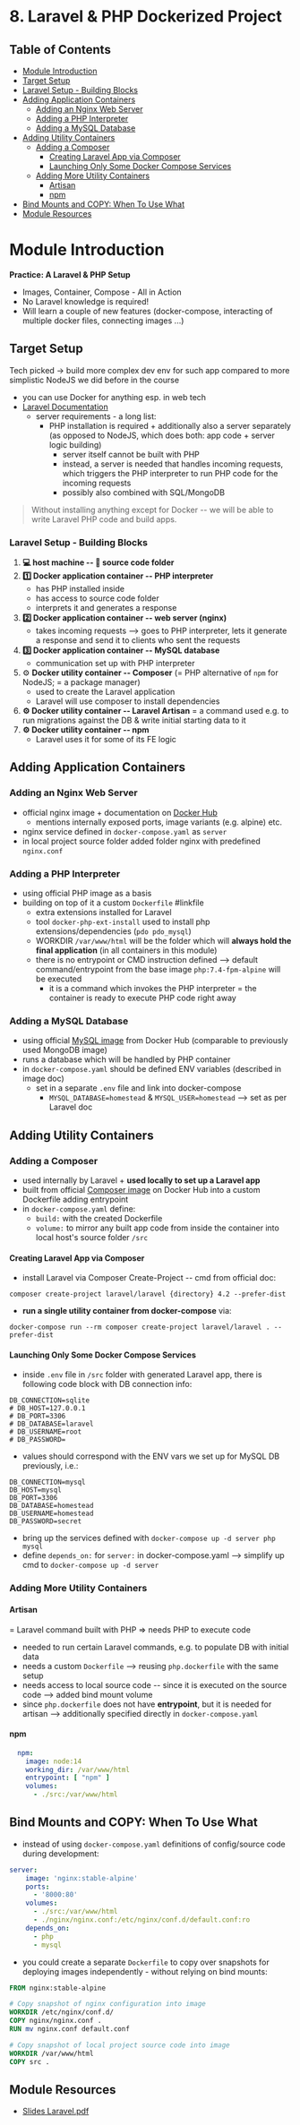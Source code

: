# 8. Laravel & PHP Dockerized Project

## Table of Contents
- [Module Introduction](#module-introduction)
- [Target Setup](#target-setup)
- [Laravel Setup - Building Blocks](#laravel-setup---building-blocks)
- [Adding Application Containers](#adding-application-containers)
  - [Adding an Nginx Web Server](#adding-an-nginx-web-server)
  - [Adding a PHP Interpreter](#adding-a-php-interpreter)
  - [Adding a MySQL Database](#adding-a-mysql-database)
- [Adding Utility Containers](#adding-utility-containers)
  - [Adding a Composer](#adding-a-composer)
    - [Creating Laravel App via Composer](#creating-laravel-app-via-composer)
    - [Launching Only Some Docker Compose Services](#launching-only-some-docker-compose-services)
  - [Adding More Utility Containers](#adding-more-utility-containers)
    - [Artisan](#artisan)
    - [npm](#npm)
- [Bind Mounts and COPY: When To Use What](#bind-mounts-and-copy-when-to-use-what)
- [Module Resources](#module-resources)

# Module Introduction
**Practice: A Laravel & PHP Setup**
- Images, Container, Compose - All in Action
- No Laravel knowledge is required!
- Will learn a couple of new features (docker-compose, interacting of multiple docker files, connecting images ...)

## Target Setup
Tech picked -> build more complex dev env for such app compared to more simplistic NodeJS we did before in the course
- you can use Docker for anything esp. in web tech
- [Laravel Documentation](https://laravel.com/docs/master/documentation)
    - server requirements - a long list:
        - PHP installation is required + additionally also a server separately (as opposed to NodeJS, which does both: app code + server logic building)
            - server itself cannot be built with PHP 
            - instead, a server is needed that handles incoming requests, which triggers the PHP interpreter to run PHP code for the incoming requests
            - possibly also combined with SQL/MongoDB

> Without installing anything except for Docker -- we will be able to write Laravel PHP code and build apps.

### Laravel Setup - Building Blocks
1. **💻 host machine -- 📂 source code folder**
2. **1️⃣ Docker application container -- PHP interpreter**
    - has PHP installed inside
    - has access to source code folder
    - interprets it and generates a response
3. **2️⃣ Docker application container -- web server (nginx)**
    - takes incoming requests
    --> goes to PHP interpreter, lets it generate a response and send it to clients who sent the requests
4. **3️⃣ Docker application container -- MySQL database** 
    - communication set up with PHP interpreter
5. ⚙️ **Docker utility container -- Composer** (= PHP alternative of `npm` for NodeJS; = a package manager)
    - used to create the Laravel application
    - Laravel will use composer to install dependencies
6. **⚙️ Docker utility container -- Laravel Artisan**
    = a command used e.g. to run migrations against the DB & write initial starting data to it
7. **⚙️ Docker utility container -- npm**
    - Laravel uses it for some of its FE logic

## Adding Application Containers

### Adding an Nginx Web Server
- official nginx image + documentation on [Docker Hub](https://hub.docker.com/_/nginx) 
    - mentions internally exposed ports, image variants (e.g. alpine) etc.
- nginx service defined in `docker-compose.yaml` as `server`
- in local project source folder added folder nginx with predefined `nginx.conf`

### Adding a PHP Interpreter
- using official PHP image as a basis
- building on top of it a custom `Dockerfile` #linkfile
    - extra extensions installed for Laravel
    - tool `docker-php-ext-install` used to install php extensions/dependencies (`pdo pdo_mysql`)
    - WORKDIR `/var/www/html` will be the folder which will **always hold the final application** (in all containers in this module)
    - there is no entrypoint or CMD instruction defined --> default command/entrypoint from the base image `php:7.4-fpm-alpine` will be executed
        - it is a command which invokes the PHP interpreter = the container is ready to execute PHP code right away

### Adding a MySQL Database
- using official [MySQL image](https://hub.docker.com/_/mysql) from Docker Hub (comparable to previously used MongoDB image)
- runs a database which will be handled by PHP container
- in `docker-compose.yaml` should be defined ENV variables (described in image doc)
    - set in a separate `.env` file and link into docker-compose
        - `MYSQL_DATABASE=homestead` & `MYSQL_USER=homestead` --> set as per Laravel doc

## Adding Utility Containers

### Adding a Composer
- used internally by Laravel + **used locally to set up a Laravel app**
- built from official [Composer image](https://hub.docker.com/_/composer) on Docker Hub into a custom Dockerfile adding entrypoint
- in `docker-compose.yaml` define:
    - `build:` with the created Dockerfile
    - `volume:` to mirror any built app code from inside the container into local host's source folder `/src`

#### Creating Laravel App via Composer
- install Laravel via Composer Create-Project -- cmd from official doc:
```
composer create-project laravel/laravel {directory} 4.2 --prefer-dist
```
- **run a single utility container from docker-compose** via:
```
docker-compose run --rm composer create-project laravel/laravel . --prefer-dist
```

#### Launching Only Some Docker Compose Services
- inside `.env` file in `/src` folder with generated Laravel app, there is following code block with DB connection info:
```
DB_CONNECTION=sqlite
# DB_HOST=127.0.0.1
# DB_PORT=3306
# DB_DATABASE=laravel
# DB_USERNAME=root
# DB_PASSWORD=
```
- values should correspond with the ENV vars we set up for MySQL DB previously, i.e.:
```
DB_CONNECTION=mysql
DB_HOST=mysql
DB_PORT=3306
DB_DATABASE=homestead
DB_USERNAME=homestead
DB_PASSWORD=secret
```
- bring up the services defined with `docker-compose up -d server php mysql`
- define `depends_on:` for `server:` in docker-compose.yaml --> simplify up cmd to `docker-compose up -d server`

### Adding More Utility Containers

#### Artisan 
= Laravel command built with PHP => needs PHP to execute code
- needed to run certain Laravel commands, e.g. to populate DB with initial data
- needs a custom `Dockerfile` --> reusing `php.dockerfile` with the same setup
- needs access to local source code -- since it is executed on the source code --> added bind mount volume
- since `php.dockerfile` does not have **entrypoint**, but it is needed for artisan --> additionally specified directly in `docker-compose.yaml` 

#### npm
```yaml
  npm:
    image: node:14
    working_dir: /var/www/html
    entrypoint: [ "npm" ]
    volumes:
      - ./src:/var/www/html
```

## Bind Mounts and COPY: When To Use What

- instead of using `docker-compose.yaml` definitions of config/source code during development:
```yaml
server:
    image: 'nginx:stable-alpine'
    ports:
      - '8000:80'
    volumes:
      - ./src:/var/www/html
      - ./nginx/nginx.conf:/etc/nginx/conf.d/default.conf:ro
    depends_on:
      - php
      - mysql
```
- you could create a separate `Dockerfile` to copy over snapshots for deploying images independently - without relying on bind mounts:
```dockerfile
FROM nginx:stable-alpine

# Copy snapshot of nginx configuration into image
WORKDIR /etc/nginx/conf.d/
COPY nginx/nginx.conf .
RUN mv nginx.conf default.conf

# Copy snapshot of local project source code into image
WORKDIR /var/www/html
COPY src .
```

## Module Resources
- [Slides Laravel.pdf](https://ilxnah.github.io/docker-and-k8s/resources/slides-laravel.pdf)